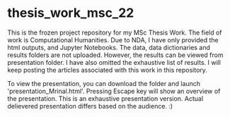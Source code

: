 # thesis_work_msc_22

This is the frozen project repository for my MSc Thesis Work. The field of work is Computational Humanities. Due to NDA, I have only provided the html outputs, and Jupyter Notebooks. The data, data dictionaries and results folders are not uploaded. However, the results can be viewed from presentation folder. I have also omitted the exhaustive list of results. I will keep posting the articles associated with this work in this repository. 

To view the presentation, you can download the folder and launch 'presentation_Mrinal.html'. Pressing Escape key will show an overview of the presentation. This is an exhaustive presentation version. Actual delievered presentation differs based on the audience. :)


